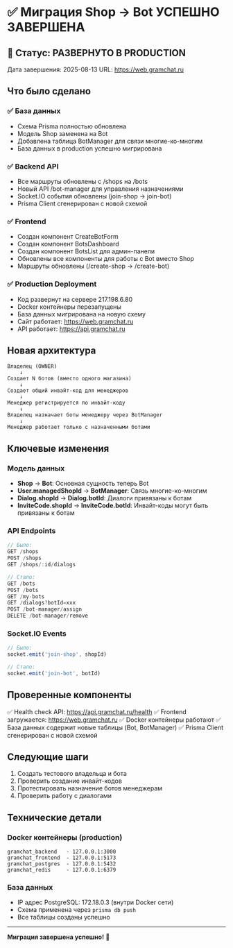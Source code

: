 # ✅ Миграция Shop → Bot УСПЕШНО ЗАВЕРШЕНА

## 🎉 Статус: РАЗВЕРНУТО В PRODUCTION

Дата завершения: 2025-08-13
URL: https://web.gramchat.ru

## Что было сделано

### ✅ База данных
- Схема Prisma полностью обновлена
- Модель Shop заменена на Bot
- Добавлена таблица BotManager для связи многие-ко-многим
- База данных в production успешно мигрирована

### ✅ Backend API
- Все маршруты обновлены с /shops на /bots
- Новый API /bot-manager для управления назначениями
- Socket.IO события обновлены (join-shop → join-bot)
- Prisma Client сгенерирован с новой схемой

### ✅ Frontend
- Создан компонент CreateBotForm
- Создан компонент BotsDashboard
- Создан компонент BotsList для админ-панели
- Обновлены все компоненты для работы с Bot вместо Shop
- Маршруты обновлены (/create-shop → /create-bot)

### ✅ Production Deployment
- Код развернут на сервере 217.198.6.80
- Docker контейнеры перезапущены
- База данных мигрирована на новую схему
- Сайт работает: https://web.gramchat.ru
- API работает: https://api.gramchat.ru

## Новая архитектура

```
Владелец (OWNER)
    ↓
Создает N ботов (вместо одного магазина)
    ↓
Создает общий инвайт-код для менеджеров
    ↓
Менеджер регистрируется по инвайт-коду
    ↓
Владелец назначает боты менеджеру через BotManager
    ↓
Менеджер работает только с назначенными ботами
```

## Ключевые изменения

### Модель данных
- **Shop** → **Bot**: Основная сущность теперь Bot
- **User.managedShopId** → **BotManager**: Связь многие-ко-многим
- **Dialog.shopId** → **Dialog.botId**: Диалоги привязаны к ботам
- **InviteCode.shopId** → **InviteCode.botId**: Инвайт-коды могут быть привязаны к ботам

### API Endpoints
```javascript
// Было:
GET /shops
POST /shops
GET /shops/:id/dialogs

// Стало:
GET /bots
POST /bots
GET /my-bots
GET /dialogs?botId=xxx
POST /bot-manager/assign
DELETE /bot-manager/remove
```

### Socket.IO Events
```javascript
// Было:
socket.emit('join-shop', shopId)

// Стало:
socket.emit('join-bot', botId)
```

## Проверенные компоненты

✅ Health check API: https://api.gramchat.ru/health
✅ Frontend загружается: https://web.gramchat.ru
✅ Docker контейнеры работают
✅ База данных содержит новые таблицы (Bot, BotManager)
✅ Prisma Client сгенерирован с новой схемой

## Следующие шаги

1. Создать тестового владельца и бота
2. Проверить создание инвайт-кодов
3. Протестировать назначение ботов менеджерам
4. Проверить работу с диалогами

## Технические детали

### Docker контейнеры (production)
```
gramchat_backend   - 127.0.0.1:3000
gramchat_frontend  - 127.0.0.1:5173
gramchat_postgres  - 127.0.0.1:5432
gramchat_redis     - 127.0.0.1:6379
```

### База данных
- IP адрес PostgreSQL: 172.18.0.3 (внутри Docker сети)
- Схема применена через `prisma db push`
- Все таблицы созданы успешно

---

**Миграция завершена успешно!** 🚀